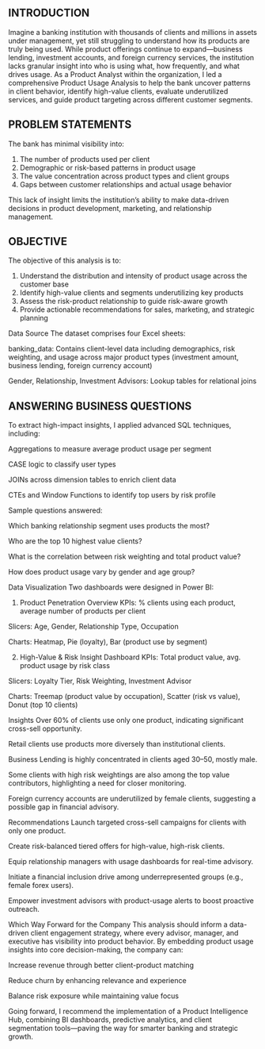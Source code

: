 ## INTRODUCTION
Imagine a banking institution with thousands of clients and millions in assets under management, yet still struggling to understand how its products are truly being used. While product offerings continue to expand—business lending, investment accounts, and foreign currency services, the institution lacks granular insight into who is using what, how frequently, and what drives usage.
As a Product Analyst within the organization, I led a comprehensive Product Usage Analysis to help the bank uncover patterns in client behavior, identify high-value clients, evaluate underutilized services, and guide product targeting across different customer segments.

## PROBLEM STATEMENTS
The bank has minimal visibility into:
1. The number of products used per client
2. Demographic or risk-based patterns in product usage
3. The value concentration across product types and client groups
4. Gaps between customer relationships and actual usage behavior

This lack of insight limits the institution’s ability to make data-driven decisions in product development, marketing, and relationship management.

## OBJECTIVE
The objective of this analysis is to:
1. Understand the distribution and intensity of product usage across the customer base
2. Identify high-value clients and segments underutilizing key products
3. Assess the risk-product relationship to guide risk-aware growth
4. Provide actionable recommendations for sales, marketing, and strategic planning

Data Source
The dataset comprises four Excel sheets:

banking_data: Contains client-level data including demographics, risk weighting, and usage across major product types (investment amount, business lending, foreign currency account)

Gender, Relationship, Investment Advisors: Lookup tables for relational joins

## ANSWERING BUSINESS QUESTIONS
To extract high-impact insights, I applied advanced SQL techniques, including:

Aggregations to measure average product usage per segment

CASE logic to classify user types

JOINs across dimension tables to enrich client data

CTEs and Window Functions to identify top users by risk profile

Sample questions answered:

Which banking relationship segment uses products the most?

Who are the top 10 highest value clients?

What is the correlation between risk weighting and total product value?

How does product usage vary by gender and age group?

Data Visualization
Two dashboards were designed in Power BI:

1. Product Penetration Overview
KPIs: % clients using each product, average number of products per client

Slicers: Age, Gender, Relationship Type, Occupation

Charts: Heatmap, Pie (loyalty), Bar (product use by segment)

2. High-Value & Risk Insight Dashboard
KPIs: Total product value, avg. product usage by risk class

Slicers: Loyalty Tier, Risk Weighting, Investment Advisor

Charts: Treemap (product value by occupation), Scatter (risk vs value), Donut (top 10 clients)

Insights
Over 60% of clients use only one product, indicating significant cross-sell opportunity.

Retail clients use products more diversely than institutional clients.

Business Lending is highly concentrated in clients aged 30–50, mostly male.

Some clients with high risk weightings are also among the top value contributors, highlighting a need for closer monitoring.

Foreign currency accounts are underutilized by female clients, suggesting a possible gap in financial advisory.

Recommendations
Launch targeted cross-sell campaigns for clients with only one product.

Create risk-balanced tiered offers for high-value, high-risk clients.

Equip relationship managers with usage dashboards for real-time advisory.

Initiate a financial inclusion drive among underrepresented groups (e.g., female forex users).

Empower investment advisors with product-usage alerts to boost proactive outreach.

Which Way Forward for the Company
This analysis should inform a data-driven client engagement strategy, where every advisor, manager, and executive has visibility into product behavior. By embedding product usage insights into core decision-making, the company can:

Increase revenue through better client-product matching

Reduce churn by enhancing relevance and experience

Balance risk exposure while maintaining value focus

Going forward, I recommend the implementation of a Product Intelligence Hub, combining BI dashboards, predictive analytics, and client segmentation tools—paving the way for smarter banking and strategic growth.




